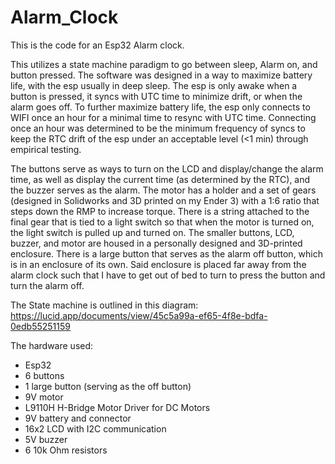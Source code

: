 # Alarm_Clock

This is the code for an Esp32 Alarm clock.

This utilizes a state machine paradigm to go between sleep, Alarm on, and button pressed. The software was designed in a way
to maximize battery life, with the esp usually in deep sleep. The esp is only awake when a button is pressed, it syncs with 
UTC time to minimize drift, or when the alarm goes off. To further maximize battery life, the esp only connects to WIFI once
an hour for a minimal time to resync with UTC time. Connecting once an hour was determined to be the minimum frequency of syncs
to keep the RTC drift of the esp under an acceptable level (<1 min) through empirical testing.

The buttons serve as ways to turn on the LCD and display/change the alarm time, as well as display the current time (as determined 
by the RTC), and the buzzer serves as the alarm. The motor has a holder and a set of gears (designed in Solidworks and 3D printed 
on my Ender 3) with a 1:6 ratio that steps down the RMP to increase torque. There is a string attached to the final gear that is
tied to a light switch so that when the motor is turned on, the light switch is pulled up and turned on. The smaller buttons, LCD,
buzzer, and motor are housed in a personally designed and 3D-printed enclosure. There is a large button that serves as the alarm 
off button, which is in an enclosure of its own. Said enclosure is placed far away from the alarm clock such that I have to get out 
of bed to turn to press the button and turn the alarm off. 

The State machine is outlined in this diagram:
https://lucid.app/documents/view/45c5a99a-ef65-4f8e-bdfa-0edb55251159

The hardware used:
- Esp32
- 6 buttons
- 1 large button (serving as the off button)
- 9V motor
- L9110H H-Bridge Motor Driver for DC Motors
- 9V battery and connector
- 16x2 LCD with I2C communication
- 5V buzzer
- 6 10k Ohm resistors
